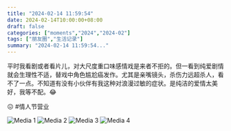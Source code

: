 ```yaml
---
title: "2024-02-14 11:59:54"
date: 2024-02-14T10:00:00+08:00
draft: false
categories: ["moments","2024","2024-02"]
tags: ["朋友圈","生活记录"]
summary: "2024-02-14 11:59:54..."
---
```


平时我看剧或者看片儿，对大尺度重口味感情戏是来者不拒的。但一看到纯爱剧情就会生理性不适，替戏中角色尴尬癌发作。尤其是亲嘴镜头，杀伤力远超杀人，看不了一点。不知道有没有小伙伴有我这种对浪漫过敏的症状。是纯洁的爱情太美好，我等不配。😂

😖 #情人节营业

![Media 1](/Moments/photos/2024-02-14/202402141159540.jpg)
![Media 2](/Moments/photos/2024-02-14/202402141159541.jpg)
![Media 3](/Moments/photos/2024-02-14/202402141159542.jpg)
![Media 4](/Moments/photos/2024-02-14/202402141159543.jpg)

